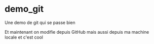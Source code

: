 # demo_git
Une demo de git qui se passe bien

Et maintenant on modifie depuis GitHub
mais aussi depuis ma machine locale et c'est cool
